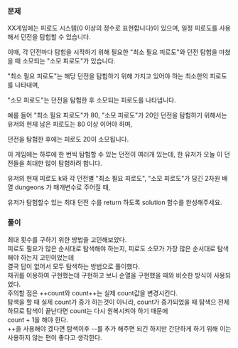 ### 문제

XX게임에는 피로도 시스템(0 이상의 정수로 표현합니다)이 있으며, 일정 피로도를 사용해서 던전을 탐험할 수 있습니다.    

이때, 각 던전마다 탐험을 시작하기 위해 필요한 "최소 필요 피로도"와 던전 탐험을 마쳤을 때 소모되는 "소모 피로도"가 있습니다.    

"최소 필요 피로도"는 해당 던전을 탐험하기 위해 가지고 있어야 하는 최소한의 피로도를 나타내며,    

"소모 피로도"는 던전을 탐험한 후 소모되는 피로도를 나타냅니다.    

예를 들어 "최소 필요 피로도"가 80, "소모 피로도"가 20인 던전을 탐험하기 위해서는 유저의 현재 남은 피로도는 80 이상 이어야 하며,    

던전을 탐험한 후에는 피로도 20이 소모됩니다.   

이 게임에는 하루에 한 번씩 탐험할 수 있는 던전이 여러개 있는데, 한 유저가 오늘 이 던전들을 최대한 많이 탐험하려 합니다.    

유저의 현재 피로도 k와 각 던전별 "최소 필요 피로도", "소모 피로도"가 담긴 2차원 배열 dungeons 가 매개변수로 주어질 때,   

유저가 탐험할수 있는 최대 던전 수를 return 하도록 solution 함수를 완성해주세요.   


### 풀이


최대 횟수를 구하기 위한 방법을 고민해보았다.   
피로도 필요가 많은 순서대로 탐색해야 하는지, 피로도 소모가 가장 많은 순서대로 탐색해야 하는지 고민이었는데   
결국 답이 없어서 모두 탐색하는 방법으로 풀이했다.  
재귀를 이용하여 구현했는데 구현하고 보니 순열을 구현했을 때와 비슷한 방식이 사용되었다.   
주의할 점은 ++count와 count++는 실제 count값을 변경시킨다.   
탐색을 할 때 실제 count가 증가 하는것이 아니라, count가 증가되었을 때 탐색으 전제하므로 탐색이 끝난다면 count는 다시 원복시켜야 하기 때문에   
count + 1을 해야 한다.   
++을 사용해야 겠다면 탐색이후 --를 추가 해주면 되긴 하지만 간단하게 하기 위해 이는 사용하지 않는 편이 좋다고 생각한다. 



